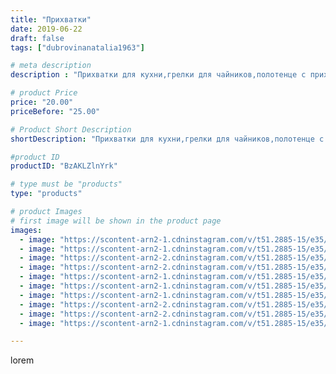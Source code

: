 ```yaml
---
title: "Прихватки"
date: 2019-06-22
draft: false
tags: ["dubrovinanatalia1963"]

# meta description
description : "Прихватки для кухни,грелки для чайников,полотенце с прихваткой"

# product Price
price: "20.00"
priceBefore: "25.00"

# Product Short Description
shortDescription: "Прихватки для кухни,грелки для чайников,полотенце с прихваткой"

#product ID
productID: "BzAKLZlnYrk"

# type must be "products"
type: "products"

# product Images
# first image will be shown in the product page
images:
  - image: "https://scontent-arn2-1.cdninstagram.com/v/t51.2885-15/e35/62196579_500478747356730_2355120241609752427_n.jpg?_nc_ht=scontent-arn2-1.cdninstagram.com&_nc_cat=106&_nc_ohc=57o0HIValPkAX8k8CIq&se=7&tp=1&oh=ecab785a75c7c67ca5a3eb63a2cc9f04&oe=605B5ADC&ig_cache_key=MjA3MTcwMDU4OTQ0OTgwOTExNA%3D%3D.2"
  - image: "https://scontent-arn2-1.cdninstagram.com/v/t51.2885-15/e35/62454521_357494374957298_7839725127004414742_n.jpg?_nc_ht=scontent-arn2-1.cdninstagram.com&_nc_cat=102&_nc_ohc=dh_LPtCno_MAX-azACC&se=7&tp=1&oh=c7ee4032991529632e81808f31a8c9ed&oe=6059E566&ig_cache_key=MjA3MTcwMDU4OTM5OTI1ODcyMw%3D%3D.2"
  - image: "https://scontent-arn2-2.cdninstagram.com/v/t51.2885-15/e35/64824840_1418461658293289_8899779376098713600_n.jpg?_nc_ht=scontent-arn2-2.cdninstagram.com&_nc_cat=105&_nc_ohc=lCkdGkzts7wAX8_V5ta&se=7&tp=1&oh=b8d1f7b8ddef4b0e013125fe7dbf9d6d&oe=6059CDB3&ig_cache_key=MjA3MTcwMDU4OTQxNjEwNzM3MA%3D%3D.2"
  - image: "https://scontent-arn2-2.cdninstagram.com/v/t51.2885-15/e35/64342965_120795592500473_657931511765078214_n.jpg?_nc_ht=scontent-arn2-2.cdninstagram.com&_nc_cat=105&_nc_ohc=Q4CL4SZPsj4AX9K4HHl&se=7&tp=1&oh=8baa28d568ffe3230f6a1c6507f9197d&oe=605B45B8&ig_cache_key=MjA3MTcwMDU4OTQzMzAxODA0Mg%3D%3D.2"
  - image: "https://scontent-arn2-1.cdninstagram.com/v/t51.2885-15/e35/64235794_2291055574320807_6172768995517091988_n.jpg?_nc_ht=scontent-arn2-1.cdninstagram.com&_nc_cat=103&_nc_ohc=Vp29NlQ0nUEAX8Y77DM&se=7&tp=1&oh=83c4396b4bfa692337680a30e9ba7753&oe=605B342D&ig_cache_key=MjA3MTcwMDU4OTQyNDQzOTEyOA%3D%3D.2"
  - image: "https://scontent-arn2-1.cdninstagram.com/v/t51.2885-15/e35/62576768_1275694639271666_3319765862529133263_n.jpg?_nc_ht=scontent-arn2-1.cdninstagram.com&_nc_cat=102&_nc_ohc=Dfhzz-xFYdAAX-iF02e&se=7&tp=1&oh=ce15ea0969dba48ba69ee07a2ad82128&oe=605ADE66&ig_cache_key=MjA3MTcwMDU4OTQyNDQ2MTA0Mg%3D%3D.2"
  - image: "https://scontent-arn2-1.cdninstagram.com/v/t51.2885-15/e35/61892722_163119164728739_716884167453418707_n.jpg?_nc_ht=scontent-arn2-1.cdninstagram.com&_nc_cat=111&_nc_ohc=aGHsbzdJ8ycAX94v2ul&se=7&tp=1&oh=cc2c44a9baf239d3b484bf21bb31998d&oe=605A5FA2&ig_cache_key=MjA3MTcwMDU4OTQ0MTMwMzkzOA%3D%3D.2"
  - image: "https://scontent-arn2-2.cdninstagram.com/v/t51.2885-15/e35/62028393_1561417297327368_8587937415699051688_n.jpg?_nc_ht=scontent-arn2-2.cdninstagram.com&_nc_cat=100&_nc_ohc=aycnFRd5qjYAX-MiZ6E&se=7&tp=1&oh=0a232d4eae13926f4dde8e058ea35a0d&oe=6059FDCF&ig_cache_key=MjA3MTcwMDU4OTQzMjkwMTc0Mw%3D%3D.2"
  - image: "https://scontent-arn2-2.cdninstagram.com/v/t51.2885-15/e35/65142086_150508156086593_7133930586702777112_n.jpg?_nc_ht=scontent-arn2-2.cdninstagram.com&_nc_cat=105&_nc_ohc=HMFgvwrESakAX9G813G&se=7&tp=1&oh=c9f07306b52d37c0315918afcaa92493&oe=605A8098&ig_cache_key=MjA3MTcwMDU4OTQwNzg2ODc0NQ%3D%3D.2"
  - image: "https://scontent-arn2-1.cdninstagram.com/v/t51.2885-15/e35/65226853_426047258236127_7503735688001739772_n.jpg?_nc_ht=scontent-arn2-1.cdninstagram.com&_nc_cat=111&_nc_ohc=B4IDh53eJ6IAX9dH8dk&se=7&tp=1&oh=33664c69f0f023a7d6d5d835d45bed8a&oe=605B1CAC&ig_cache_key=MjA3MTcwMDU4OTQ0MTI3NTYyNA%3D%3D.2"

---
```

lorem
